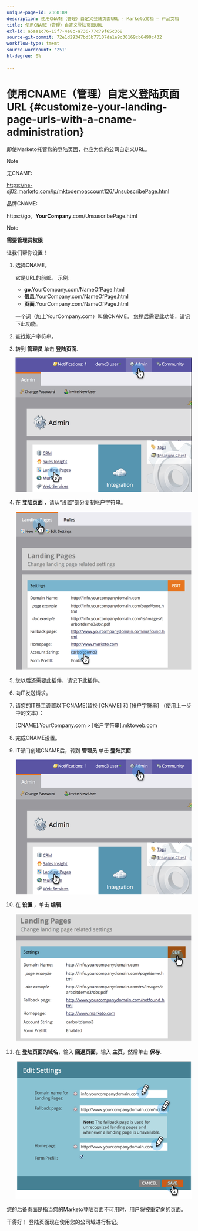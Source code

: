 ```yaml
---
unique-page-id: 2360189
description: 使用CNAME（管理）自定义登陆页面URL - Marketo文档 — 产品文档
title: 使用CNAME（管理）自定义登陆页面URL
exl-id: a5aa1c76-15f7-4e8c-a736-77c79f65c368
source-git-commit: 72e1d29347bd5b77107da1e9c30169cb6490c432
workflow-type: tm+mt
source-wordcount: '251'
ht-degree: 0%

---
```


# 使用CNAME（管理）自定义登陆页面URL {#customize-your-landing-page-urls-with-a-cname-administration}

即使Marketo托管您的登陆页面，也应为您的公司自定义URL。

>[!NOTE]
>
>无CNAME:
>
>https://na-sj02.marketo.com/lp/mktodemoaccount126/UnsubscribePage.html
>
>品牌CNAME:
>
>https://go。**YourCompany**.com/UnsuscribePage.html

>[!NOTE]
>
>**需要管理员权限**

让我们帮你设置！

1. 选择CNAME。

   它是URL的前部。 示例:

   * **go**.YourCompany.com/NameOfPage.html
   * **信息**.YourCompany.com/NameOfPage.html
   * **页面**.YourCompany.com/NameOfPage.html

   一个词（加上YourCompany.com）叫做CNAME。 您稍后需要此功能，请记下此功能。

1. 查找帐户字符串。

1. 转到 **管理员** 单击 **登陆页面**.

   ![](assets/image2014-9-16-13-3a9-3a44.png)

1. 在 **登陆页面** ，请从“设置”部分复制帐户字符串。

   ![](assets/image2014-9-16-13-3a9-3a57.png)

1. 您以后还需要此插件，请记下此插件。

1. 向IT发送请求。

1. 请您的IT员工设置以下CNAME(替换 [CNAME] 和 [帐户字符串] （使用上一步中的文本）：

   [CNAME].YourCompany.com > [帐户字符串].mktoweb.com

1. 完成CNAME设置。

1. IT部门创建CNAME后，转到 **管理员** 单击 **登陆页面**.

   ![](assets/image2014-9-16-13-3a10-3a14.png)

1. 在 **设置** ，单击 **编辑**.

   ![](assets/image2014-9-16-13-3a10-3a31.png)

1. 在 **登陆页面的域名**，输入 **回退页面**，输入 **主页**，然后单击 **保存**.

   ![](assets/image2014-9-16-13-3a10-3a45.png)

您的后备页面是指当您的Marketo登陆页面不可用时，用户将被重定向的页面。

干得好！ 登陆页面现在使用您的公司域进行标记。
